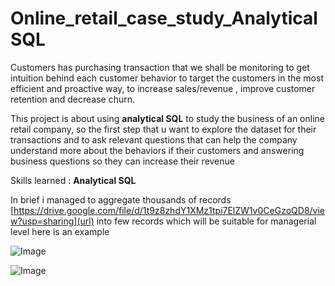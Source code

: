 # Online_retail_case_study_AnalyticalSQL
Customers has purchasing transaction that we shall be monitoring to get intuition behind each customer behavior to target the customers in the most efficient and proactive way, to increase sales/revenue , improve customer retention and decrease churn.

This project is about using **analytical SQL** to study the business of an online retail company, so the first step that u want to explore the dataset for their transactions and to ask relevant questions that can help the company understand more about the behaviors if their customers and answering business questions so they can increase their revenue 

Skills learned : **Analytical SQL** 

In brief i managed to aggregate thousands of records [https://drive.google.com/file/d/1t9z8zhdY1XMz1tpi7ElZW1v0CeGzoQD8/view?usp=sharing](url)  into  few records which will be suitable for managerial level here is an example
  


![Image](https://user-images.githubusercontent.com/132618266/236333812-108a5c8e-f074-4f8b-b412-b402f75f3014.png)


![Image](https://user-images.githubusercontent.com/132618266/236333719-8cf244d9-cf20-49c4-b49f-4acd9e509ceb.png)
